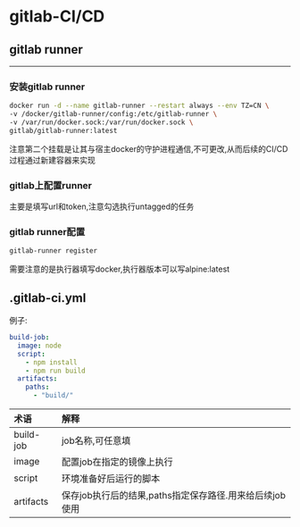 # gitlab-CI/CD

## gitlab runner

---

### 安装gitlab runner

```bash
docker run -d --name gitlab-runner --restart always --env TZ=CN \
-v /docker/gitlab-runner/config:/etc/gitlab-runner \
-v /var/run/docker.sock:/var/run/docker.sock \
gitlab/gitlab-runner:latest
```

注意第二个挂载是让其与宿主docker的守护进程通信,不可更改,从而后续的CI/CD过程通过新建容器来实现

### gitlab上配置runner

主要是填写url和token,注意勾选执行untagged的任务

### gitlab runner配置

```bash
gitlab-runner register
```

需要注意的是执行器填写docker,执行器版本可以写alpine:latest

## .gitlab-ci.yml

例子:

```yaml
build-job:
  image: node
  script:
    - npm install
    - npm run build
  artifacts:
    paths:
      - "build/"
```

| 术语        | 解释                                 |
|:----------|:-----------------------------------|
| build-job | job名称,可任意填                         |
| image     | 配置job在指定的镜像上执行                     |
| script    | 环境准备好后运行的脚本                        |
| artifacts | 保存job执行后的结果,paths指定保存路径.用来给后续job使用 |
